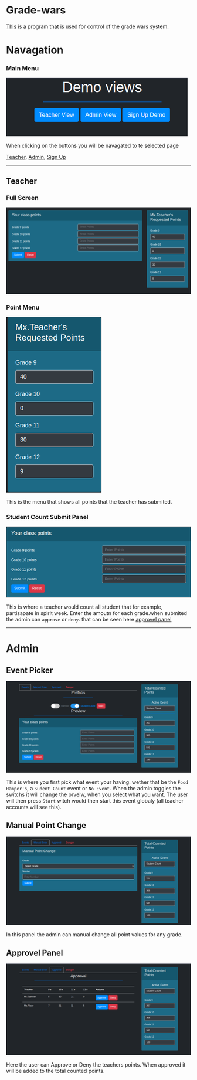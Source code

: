 # Grade-wars
<a href='206.45.49.15/grades'>This</a> is a program that is used for control of the grade wars system.

# Navagation
### Main Menu
![Main Menu](https://github.com/Foxxything/Grade-wars/blob/main/screenshots/mainMenu.png)

When clicking on the buttons you will be navagated to te selected page

[Teacher](http://206.45.49.15/grades/demos/teacher.html),
[Admin](http://206.45.49.15/grades/demos/admin.html),
[Sign Up](http://206.45.49.15/grades/demos/signup.html)

<hr>

## Teacher
### Full Screen
![Full screen for the teacher view](https://github.com/Foxxything/Grade-wars/blob/main/screenshots/teacher/teacherView.png)


### Point Menu
![point menu for the teacher view](https://github.com/Foxxything/Grade-wars/blob/main/screenshots/teacher/totalPointsForTeacher.png)

This is the menu that shows all points that the teacher has submited.


### Student Count Submit Panel
![Student Count Panel](https://github.com/Foxxything/Grade-wars/blob/main/screenshots/teacher/pointEnter.png)

This is where a teacher would count all student that for example, partisapate in spirit week. Enter the amoutn for each grade.when submited the admin can `approve` or `deny`. that can be seen here
[approvel panel](https://github.com/Foxxything/Grade-wars/new/main?readme=1#approvel-panel)

<hr>

# Admin
## Event Picker
![Event Picker](https://github.com/Foxxything/Grade-wars/blob/main/screenshots/admin/eventChanger.png)

This is where you first pick what event your having. wether that be the `Food Hamper's`, a `Sudent Count` event or `No Event`. When the admin toggles the switchs 
it will change the prveiw, when you select what you want. The user will then press `Start` witch would then start this event globaly (all teacher accounts will see this).

## Manual Point Change
![Manual Point Changer](https://github.com/Foxxything/Grade-wars/blob/main/screenshots/admin/manualPointChange.png)

In this panel the admin can manual change all point values for any grade.

## Approvel Panel
![Approvel panel](https://github.com/Foxxything/Grade-wars/blob/main/screenshots/admin/approveManu.png)

Here the user can Approve or Deny the teachers points. When approved it will be added to the total counted points. 
